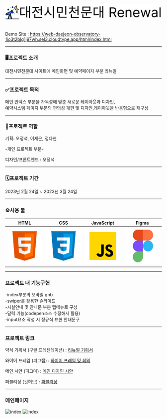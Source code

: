 # <p align="center"> <img src="./Readme_img/icon.png" alt="icon"></p>

Demo Site : https://web-daejeon-observatory-1io3t2blg1j97wh.sel3.cloudtype.app/html/index.html

---

### 🖥프로젝트 소개

대전시민천문대 사이트에 메인화면 및 예약페이지 부분 리뉴얼

---

### ✅프로젝트 목적

메인 인덱스 부분을 가독성에 맞춘 새로운 레이아웃과 디자인,<br/> 예약시스템 페이지 부분의 편의성 개편 및 디자인,레이아웃을 반응형으로 재구성

---
### 👥프로젝트 역할

기획: 오정석, 이제은, 정다현

-개인 프로젝트 부분-

디자인/프론트엔드 : 오정석

---

### 🗓프로젝트 기간

2023년 2월 24일 ~ 2023년 3월 24일

---

### ⚙사용 툴

|                                                 HTML                                                 |                                                   CSS                                                    |                                                       JavaScript                                                       |                                                    Figma                                                     |
| :--------------------------------------------------------------------------------------------------: | :------------------------------------------------------------------------------------------------------: | :--------------------------------------------------------------------------------------------------------------------: | :----------------------------------------------------------------------------------------------------------: |
| <img src="./Readme_img/html.svg" width="120px" height="120px" title="px(픽셀) 크기 설정" alt="html"> | <img src="./Readme_img/css.svg" width="120px" height="120px" title="px(픽셀) 크기 설정" alt="css"></img> | <img src="./Readme_img/javascript.svg" width="120px" height="120px" title="px(픽셀) 크기 설정" alt="javascript"></img> | <img src="./Readme_img/figma.svg" width="120px" height="120px" title="px(픽셀) 크기 설정" alt="figma"></img> |

</img>

---

### 프로젝트 내 기능구현

-index부분의 모바일 gnb <br/>
-swiper를 활용한 슬라이드 <br/>
-시설안내 및 안내문 부분 탭메뉴로 구성 <br/>
-달력 기능(codepen소스 수정해서 활용) <br/>
-input요소 작성 시 정규식 표현 안내문구

---

### 프로젝트 링크

약식 기획서 (구글 프레젠테이션) : [리뉴얼 기획서](https://docs.google.com/presentation/d/1PtCZ5NK-zUa_itFyQhS6pijREdrjelmpOlcfts9Cqdo/edit#slide=id.p, " 
proposal link")

와이어 프레임 (피그잼) : [와이어 프레임 및 회의](https://www.figma.com/file/jUD7SwCGpqrjIb4ZrvU2p2/C%EC%A1%B0_%EB%8C%80%EC%A0%84%EC%8B%9C%EB%AF%BC%EC%B2%9C%EB%AC%B8%EB%8C%80_%ED%86%A0%EB%A1%A0?node-id=0%3A1&t=akaat3hq5ajCgvxa-1, "wireframe")

메인 시안 (피그마) : [메인 디자인 시안](https://www.figma.com/file/bf3fQjXp41V1N2aMGA1qJI/%EB%8C%80%EC%A0%84%EC%8B%9C%EB%AF%BC%EC%B2%9C%EB%AC%B8%EB%8C%80-renewal?node-id=0%3A1&t=gPh3kxGYTjYH4nDk-1, "figma link")

퍼블리싱 (깃허브) : [퍼블리싱](https://github.com/jeong0214/Daejeon-Observatory, "publishing link")

---

### 메인페이지

<img src="./Readme_img/index.gif" alt="index"></img>
<img src="./Readme_img/m_index.gif" alt="index"></img>
